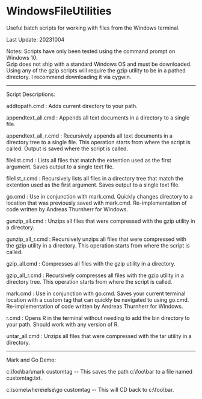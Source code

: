 # WindowsFileUtilities
Useful batch scripts for working with files from the Windows terminal. 

Last Update: 20231004

Notes:  Scripts have only been tested using the command prompt on Windows 10.  
        Gzip does not ship with a standard Windows OS and must be downloaded. Using any of the gzip scripts will require the gzip utility to be in a pathed directory. I recommend downloading it via cygwin.

---------------------------------------------------------------------------------------------------------
Script Descriptions:

addtopath.cmd                : Adds current directory to your path.

appendtext_all.cmd           : Appends all text documents in a directory to a single file.

appendtext_all_r.cmd         : Recursively appends all text documents in a directory tree to a single file. This operation starts from where the script is called. Output is saved where the script is called.

filelist.cmd                 : Lists all files that match the extention used as the first argument. Saves output to a single text file.

filelist_r.cmd               : Recursively lists all files in a directory tree that match the extention used as the first argument. Saves output to a single text file.

go.cmd                       : Use in conjunction with mark.cmd. Quickly changes directory to a location that was previously saved with mark.cmd. Re-implementation of code written by Andreas Thurnherr for Windows.

gunzip_all.cmd               : Unzips all files that were compressed with the gzip utility in a directory.

gunzip_all_r.cmd             : Recursively unzips all files that were compressed with the gzip utility in a directory. This operation starts from where the script is called.

gzip_all.cmd                 : Compresses all files with the gzip utility in a directory.

gzip_all_r.cmd               : Recursively compresses all files with the gzip utility in a directory tree. This operation starts from where the script is called.

mark.cmd                     : Use in conjunction with go.cmd. Saves your current terminal location with a custom tag that can quickly be navigated to using go.cmd.  Re-implementation of code written by Andreas Thurnherr for Windows.

r.cmd                        : Opens R in the terminal without needing to add the bin directory to your path. Should work with any version of R.

untar_all.cmd                : Unzips all files that were compressed with the tar utility in a directory.

---------------------------------------------------------------------------------------------------------
Mark and Go Demo:

c:\foo\bar\mark customtag          -- This saves the path c:\foo\bar to a file named customtag.txt.

c:\some\where\else\go customtag    -- This will CD back to c:\foo\bar. 



